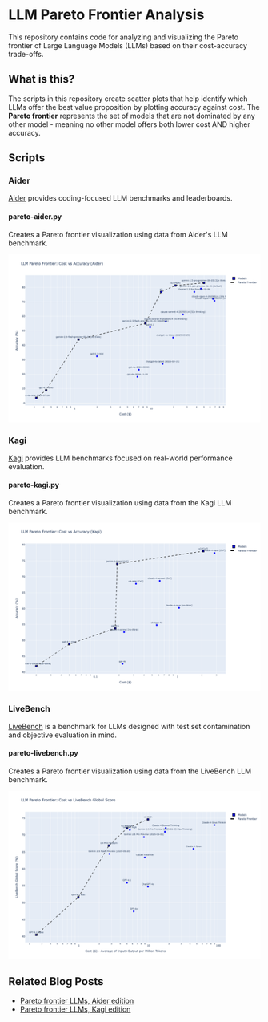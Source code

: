 # LLM Pareto Frontier Analysis

This repository contains code for analyzing and visualizing the Pareto frontier of Large Language Models (LLMs) based on their cost-accuracy trade-offs.

## What is this?

The scripts in this repository create scatter plots that help identify which LLMs offer the best value proposition by plotting accuracy against cost. The **Pareto frontier** represents the set of models that are not dominated by any other model - meaning no other model offers both lower cost AND higher accuracy.


## Scripts

### Aider

[Aider](https://aider.chat/docs/leaderboards/) provides coding-focused LLM benchmarks and leaderboards.

#### pareto-aider.py  
Creates a Pareto frontier visualization using data from Aider's LLM benchmark.

![Aider Pareto Frontier](pareto-aider.png)

### Kagi

[Kagi](https://help.kagi.com/kagi/ai/llm-benchmark.html) provides LLM benchmarks focused on real-world performance evaluation.

#### pareto-kagi.py
Creates a Pareto frontier visualization using data from the Kagi LLM benchmark.

![Kagi Pareto Frontier](pareto-kagi.png)

### LiveBench

[LiveBench](https://livebench.ai/) is a benchmark for LLMs designed with test set contamination and objective evaluation in mind.

#### pareto-livebench.py
Creates a Pareto frontier visualization using data from the LiveBench LLM benchmark.

![LiveBench Pareto Frontier](pareto-livebench.png)


## Related Blog Posts

- [Pareto frontier LLMs, Aider edition](https://samek.fyi/pareto-frontier-llms-aider-edition/)
- [Pareto frontier LLMs, Kagi edition](https://samek.fyi/pareto-frontier-models-kagi-edition/)
